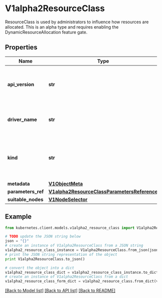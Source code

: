 # V1alpha2ResourceClass

ResourceClass is used by administrators to influence how resources are allocated.  This is an alpha type and requires enabling the DynamicResourceAllocation feature gate.

## Properties
Name | Type | Description | Notes
------------ | ------------- | ------------- | -------------
**api_version** | **str** | APIVersion defines the versioned schema of this representation of an object. Servers should convert recognized schemas to the latest internal value, and may reject unrecognized values. More info: https://git.k8s.io/community/contributors/devel/sig-architecture/api-conventions.md#resources | [optional] 
**driver_name** | **str** | DriverName defines the name of the dynamic resource driver that is used for allocation of a ResourceClaim that uses this class.  Resource drivers have a unique name in forward domain order (acme.example.com). | 
**kind** | **str** | Kind is a string value representing the REST resource this object represents. Servers may infer this from the endpoint the kubernetes.client submits requests to. Cannot be updated. In CamelCase. More info: https://git.k8s.io/community/contributors/devel/sig-architecture/api-conventions.md#types-kinds | [optional] 
**metadata** | [**V1ObjectMeta**](V1ObjectMeta.md) |  | [optional] 
**parameters_ref** | [**V1alpha2ResourceClassParametersReference**](V1alpha2ResourceClassParametersReference.md) |  | [optional] 
**suitable_nodes** | [**V1NodeSelector**](V1NodeSelector.md) |  | [optional] 

## Example

```python
from kubernetes.client.models.v1alpha2_resource_class import V1alpha2ResourceClass

# TODO update the JSON string below
json = "{}"
# create an instance of V1alpha2ResourceClass from a JSON string
v1alpha2_resource_class_instance = V1alpha2ResourceClass.from_json(json)
# print the JSON string representation of the object
print V1alpha2ResourceClass.to_json()

# convert the object into a dict
v1alpha2_resource_class_dict = v1alpha2_resource_class_instance.to_dict()
# create an instance of V1alpha2ResourceClass from a dict
v1alpha2_resource_class_form_dict = v1alpha2_resource_class.from_dict(v1alpha2_resource_class_dict)
```
[[Back to Model list]](../README.md#documentation-for-models) [[Back to API list]](../README.md#documentation-for-api-endpoints) [[Back to README]](../README.md)


